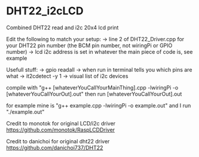 # DHT22_i2cLCD
Combined DHT22 read and i2c 20x4 lcd print

Edit the following to match your setup:
-> line 2 of DHT22_Driver.cpp for your DHT22 pin number (the BCM pin number, not wiringPi or GPIO number)
-> lcd i2c address is set in whatever the main piece of code is, see example

Usefull stuff:
-> gpio readall -> when run in terminal tells you which pins are what
-> it2cdetect -y 1 -> visual list of i2c devices

compile with "g++ [whateverYouCallYourMainThing].cpp -lwiringPi -o [whateverYouCallYourOut].out"
  then run [whateverYouCallYourOut].out
  
for example mine is "g++ example.cpp -lwiringPi -o example.out" and I run "./example.out"

Credit to monotok for original LCD/i2c driver
https://github.com/monotok/RaspLCDDriver

Credit to danichoi for original dht22 driver
https://github.com/danichoi737/DHT22
